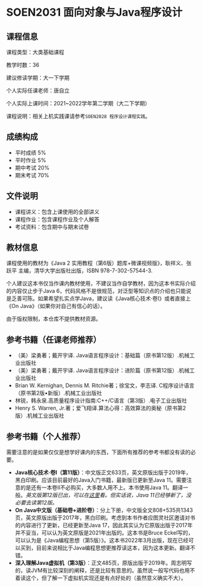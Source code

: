 # SOEN2031 面向对象与Java程序设计

## 课程信息

课程类型：大类基础课程

教学时数：36

建议修读学期：大一下学期

个人实际任课老师：唐自立

个人实际上课时间：2021~2022学年第二学期（大二下学期）

课程说明：相关上机实践课请参考`SOEN2028 程序设计课程实践`。

## 成绩构成

- 平时成绩 5%
- 平时作业 5%
- 期中考试 20%
- 期末考试 70% 

## 文件说明

- 课程讲义：包含上课使用的全部讲义
- 课程作业：包含课程作业及个人解答
- 考试资料：包含期中与期末试卷

## 教材信息

课程使用的教材为《Java 2 实用教程（第6版）题库+微课视频版》，耿祥义、张跃平 主编，清华大学出版社出版，ISBN 978-7-302-57544-3.

个人建议这本书仅当作课内教材使用，不建议当作自学教材，因为这本书实际介绍的内容仅止步于Java 6，代码风格不是很规范，对泛型等知识点的介绍也只能说是乏善可陈。如果希望扎实点学Java，建议读《Java核心技术·卷Ⅰ》或者直接上《On Java》（如果你对自己有信心的话）。

由于版权限制，本仓库不提供教材资源。

## 参考书籍（任课老师推荐）

- （美）梁勇著；戴开宇译. Java语言程序设计：基础篇（原书第12版）.机械工业出版社  
- （美）梁勇著；戴开宇译. Java语言程序设计：进阶篇（原书第12版）.机械工业出版社
- Brian W. Kernighan, Dennis M. Ritchie著；徐宝文，李志译. C程序设计语言（原书第2版•新版）.机械工业出版社  
- 林锐，韩永泉.高质量程序设计指南:C++/C语言（第3版）.电子工业出版社
- Henry S. Warren, Jr.著；爱飞翔译.算法心得：高效算法的奥秘（原书第2版）.机械工业出版社  

## 参考书籍（个人推荐）

需要注意的是如果仅仅是想学好课内的东西，下面所有推荐的参考书都没有读的必要。

- **Java核心技术·卷Ⅰ（第11版）**：中文版正文633页，英文原版出版于2019年，黑白印刷。应该目前最好的Java入门书籍，最新版已更新至Java 11。需要注意的是还有一本卷Ⅱ不必购买，大多数人用不上。本书使用Java 11。翻译一般。*英文版第12版已出，可以在[这里](https://learning.oreilly.com/library/view/core-java-volume/9780137673810/)看。但实话说，Java 11已经够新了，没必要去读第12版。*
- **On Java中文版（基础卷+进阶卷）**：分上下册，中文版全文808+535共1343页，英文原版出版于2017年，黑白印刷。考虑到本书作者应图灵社区邀请对书的内容进行了更新，已经更新至Java 17，因此其实认为它原版出版于2017年并不妥当，可以认为英文原版是2021年出版的。这本书是Bruce Eckel写的，可以认为是《Java编程思想（第5版）》。这本书2022年3月出版，现在已经可以买到，目前来说相比于Java编程思想更推荐读这本，因为这本更新。翻译不错。
- **深入理解Java虚拟机（第3版）**：正文485页，原版出版于2019年。周志明写的，读JVM有比较深刻的阐释，还是比较有意思的。虽然说一般写代码也用不着读这个，但了解一下虚拟机实现还是有点好处的（虽然意义确实不大）。
